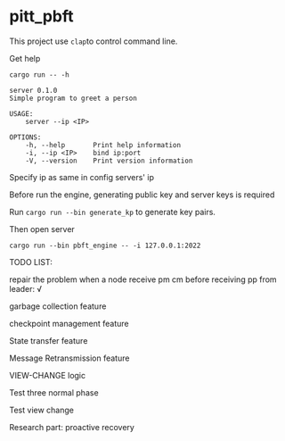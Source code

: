 # pitt_pbft

This project use `clap`to control command line.

Get help

`cargo run -- -h`

```
server 0.1.0
Simple program to greet a person

USAGE:
    server --ip <IP>

OPTIONS:
    -h, --help       Print help information
    -i, --ip <IP>    bind ip:port
    -V, --version    Print version information
```



Specify ip as same in config servers' ip



Before run the engine, generating public key and server keys is required

Run `cargo run --bin generate_kp` to generate key pairs.

Then open server

`cargo run --bin pbft_engine -- -i 127.0.0.1:2022`





TODO LIST:

repair the problem when a node receive pm cm before receiving pp from leader: √

garbage collection feature

checkpoint management feature

State transfer feature

Message Retransmission feature

VIEW-CHANGE logic



Test three normal phase

Test view change











Research part: proactive recovery



